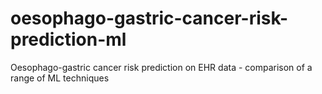 # oesophago-gastric-cancer-risk-prediction-ml
Oesophago-gastric cancer risk prediction on EHR data - comparison of a range of ML techniques 
